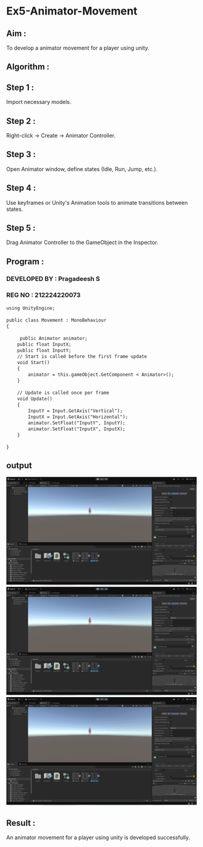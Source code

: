 # Ex5-Animator-Movement

## Aim :

To develop a animator movement for a player using unity.

## Algorithm :

## Step 1 : 

Import necessary models.

## Step 2 : 

 Right-click -> Create -> Animator Controller.

## Step 3 : 

Open Animator window, define states (Idle, Run, Jump, etc.).

## Step 4 : 

Use keyframes or Unity's Animation tools to animate transitions between states.

## Step 5 : 

Drag Animator Controller to the GameObject in the Inspector.

## Program :

### DEVELOPED BY : Pragadeesh S
### REG NO : 212224220073

```
using UnityEngine;

public class Movement : MonoBehaviour
{
   
     public Animator animator;
    public float InputX;
    public float InputY;
    // Start is called before the first frame update
    void Start()
    {
        animator = this.gameObject.GetComponent < Animator>();
    }

    // Update is called once per frame
    void Update()
    {
        InputY = Input.GetAxis("Vertical");
        InputX = Input.GetAxis("Horizontal");
        animator.SetFloat("InputY", InputY);
        animator.SetFloat("InputX", InputX);
    }

}
```

## output
![alt text](<Screenshot 2025-05-27 092839.png>)
![alt text](image.png)
![alt text](image-1.png)

## Result :

An animator movement for a player using unity is developed successfully.
